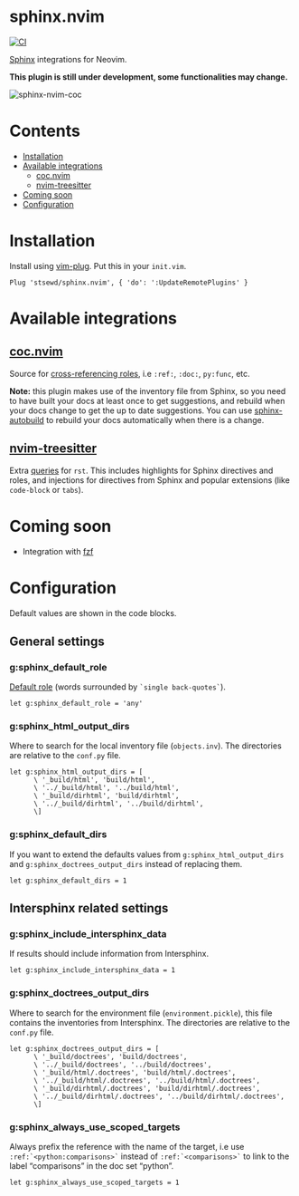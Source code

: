 # sphinx.nvim

[![CI](https://github.com/stsewd/sphinx.nvim/workflows/CI/badge.svg)](https://github.com/stsewd/sphinx.nvim/actions?query=workflow%3ACI)

[Sphinx](https://www.sphinx-doc.org/) integrations for Neovim.

**This plugin is still under development, some functionalities may change.**

![sphinx-nvim-coc](https://user-images.githubusercontent.com/4975310/105564899-353d8f80-5cf2-11eb-8f05-63b1ed5c3106.gif)

# Contents

* [Installation](#installation)
* [Available integrations](#available-integrations)
  - [coc.nvim](#cocnvim)
  - [nvim-treesitter](#nvim-treesitter)
* [Coming soon](#coming-soon)
* [Configuration](#configuration)

# Installation

Install using [vim-plug](https://github.com/junegunn/vim-plug).
Put this in your `init.vim`.

```vim
Plug 'stsewd/sphinx.nvim', { 'do': ':UpdateRemotePlugins' }
```

# Available integrations

## [coc.nvim](https://github.com/neoclide/coc.nvim/)

Source for [cross-referencing roles](https://www.sphinx-doc.org/en/master/usage/restructuredtext/roles.html#cross-referencing-syntax),
i.e `:ref:`, `:doc:`, `py:func`, etc.

**Note:** this plugin makes use of the inventory file from Sphinx,
so you need to have built your docs at least once to get suggestions,
and rebuild when your docs change to get the up to date suggestions.
You can use [sphinx-autobuild](https://github.com/GaretJax/sphinx-autobuild) to rebuild your docs automatically when there is a change.

## [nvim-treesitter](https://github.com/nvim-treesitter/nvim-treesitter)

Extra [queries](after/queries/rst/) for `rst`.
This includes highlights for Sphinx directives and roles,
and injections for directives from Sphinx and popular extensions (like ``code-block`` or ``tabs``).

# Coming soon

- Integration with [fzf](https://github.com/junegunn/fzf/)

# Configuration

Default values are shown in the code blocks.

## General settings

### g:sphinx_default_role

[Default role](https://www.sphinx-doc.org/page/usage/configuration.html#confval-default_role) (words surrounded by `` `single back-quotes` ``).

```vim
let g:sphinx_default_role = 'any'
```

### g:sphinx_html_output_dirs

Where to search for the local inventory file (`objects.inv`).
The directories are relative to the `conf.py` file.

```vim
let g:sphinx_html_output_dirs = [
      \ '_build/html', 'build/html',
      \ '../_build/html', '../build/html',
      \ '_build/dirhtml', 'build/dirhtml',
      \ '../_build/dirhtml', '../build/dirhtml',
      \]
```

### g:sphinx_default_dirs

If you want to extend the defaults values from `g:sphinx_html_output_dirs` and `g:sphinx_doctrees_output_dirs`
instead of replacing them.

```vim
let g:sphinx_default_dirs = 1
```

## Intersphinx related settings

### g:sphinx_include_intersphinx_data

If results should include information from Intersphinx.

```vim
let g:sphinx_include_intersphinx_data = 1
```

### g:sphinx_doctrees_output_dirs

Where to search for the environment file (`environment.pickle`),
this file contains the inventories from Intersphinx.
The directories are relative to the `conf.py` file.

```vim
let g:sphinx_doctrees_output_dirs = [
      \ '_build/doctrees', 'build/doctrees',
      \ '../_build/doctrees', '../build/doctrees',
      \ '_build/html/.doctrees', 'build/html/.doctrees',
      \ '../_build/html/.doctrees', '../build/html/.doctrees',
      \ '_build/dirhtml/.doctrees', 'build/dirhtml/.doctrees',
      \ '../_build/dirhtml/.doctrees', '../build/dirhtml/.doctrees',
      \]
```

### g:sphinx_always_use_scoped_targets

Always prefix the reference with the name of the target,
i.e use `` :ref:`<python:comparisons>` `` instead of `` :ref:`<comparisons>` ``
to link to the label “comparisons” in the doc set “python”.

```vim
let g:sphinx_always_use_scoped_targets = 1
```
